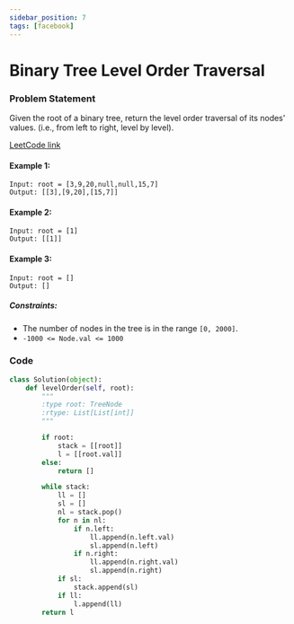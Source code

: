 ```yaml
---
sidebar_position: 7
tags: [facebook]
---
```


# Binary Tree Level Order Traversal

### Problem Statement

Given the root of a binary tree, return the level order traversal of its nodes' values. (i.e., from left to right, level by level).

[LeetCode link](https://leetcode.com/problems/binary-tree-level-order-traversal/)

#### Example 1:

```
Input: root = [3,9,20,null,null,15,7]
Output: [[3],[9,20],[15,7]]
```

#### Example 2:

```
Input: root = [1]
Output: [[1]]
```

#### Example 3:

```
Input: root = []
Output: []
```

##### Constraints:

- The number of nodes in the tree is in the range `[0, 2000]`.
- `-1000 <= Node.val <= 1000`

### Code

```python title="Python Code"
class Solution(object):
    def levelOrder(self, root):
        """
        :type root: TreeNode
        :rtype: List[List[int]]
        """

        if root:
            stack = [[root]]
            l = [[root.val]]
        else:
            return []

        while stack:
            ll = []
            sl = []
            nl = stack.pop()
            for n in nl:
                if n.left:
                    ll.append(n.left.val)
                    sl.append(n.left)
                if n.right:
                    ll.append(n.right.val)
                    sl.append(n.right)
            if sl:
                stack.append(sl)
            if ll:
                l.append(ll)
        return l
```

